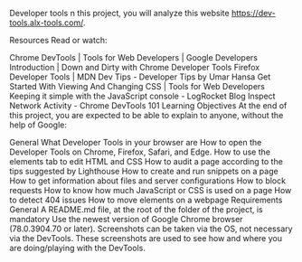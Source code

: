 Developer tools
n this project, you will analyze this website https://dev-tools.alx-tools.com/.

Resources
Read or watch:

Chrome DevTools | Tools for Web Developers | Google Developers
Introduction | Down and Dirty with Chrome Developer Tools
Firefox Developer Tools | MDN
Dev Tips - Developer Tips by Umar Hansa
Get Started With Viewing And Changing CSS | Tools for Web Developers
Keeping it simple with the JavaScript console - LogRocket Blog
Inspect Network Activity - Chrome DevTools 101
Learning Objectives
At the end of this project, you are expected to be able to explain to anyone, without the help of Google:

General
What Developer Tools in your browser are
How to open the Developer Tools on Chrome, Firefox, Safari, and Edge.
How to use the elements tab to edit HTML and CSS
How to audit a page according to the tips suggested by Lighthouse
How to create and run snippets on a page
How to get information about files and server configurations
How to block requests
How to know how much JavaScript or CSS is used on a page
How to detect 404 issues
How to move elements on a webpage
Requirements
General
A README.md file, at the root of the folder of the project, is mandatory
Use the newest version of Google Chrome browser (78.0.3904.70 or later).
Screenshots can be taken via the OS, not necessary via the DevTools. These screenshots are used to see how and where you are doing/playing with the DevTools.
